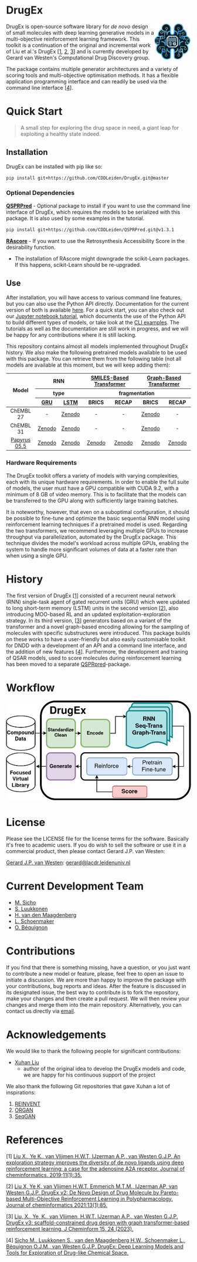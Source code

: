 DrugEx
==================== 
<img src='figures/logo.png' width=20% align=right>
<p align=left width=70%>
DrugEx is open-source software library for <i>de novo</i> design of small molecules with deep learning generative models in a multi-objective reinforcement learning framework. This toolkit is a continuation of the original and incremental work of Liu et al.'s DrugEx [<a href="liu_drugex1">1</a>, <a href="liu_drugex2">2</a>, <a href="liu_drugex3">3</a>] and is currently developed by Gerard van Westen's Computational Drug Discovery group. 

The package contains multiple generator architectures and a variety of scoring tools and multi-objective optimisation methods. It has a flexible application programming interface and can readily be used via the command line interface [<a href="sicho_drugex">4</a>].

Quick Start
===========

> A small step for exploring the drug space in need, a giant leap for exploiting a healthy state indeed.


## Installation

DrugEx can be installed with pip like so:

```bash
pip install git+https://github.com/CDDLeiden/DrugEx.git@master
```

### Optional Dependencies

**[QSPRPred](https://github.com/CDDLeiden/QSPRPred.git)** - Optional package to install if you want to use the command line interface of DrugEx, which requires the models to be serialized with this package. It is also used by some examples in the tutorial.
```bash
pip install git+https://github.com/CDDLeiden/QSPRPred.git@v1.3.1
```

**[RAscore](https://github.com/reymond-group/RAscore)** - If you want to use the Retrosynthesis Accessibility Score in the desirability function.
- The installation of RAscore might downgrade the scikit-Learn packages. If this happens, scikit-Learn should be re-upgraded.


## Use

After installation, you will have access to various command line features, but you can also use the Python API directly. Documentation for the current version of both is available [here](https://cddleiden.github.io/DrugEx/docs/). For a quick start, you can also check out our [Jupyter notebook tutorial](./tutorial), which documents the use of the Python API to build different types of models, or take look at the [CLI examples](https://cddleiden.github.io/DrugEx/docs/use.html#cli-example). The tutorials as well as the documentation are still work in progress, and we will be happy for any contributions where it is still lacking.

This repository contains almost all models implemented throughout DrugEx history. We also make the following pretrained models available to be used with this package. You can retrieve them from the following table (not all models are available at this moment, but we will keep adding them):

<table style="text-align: center;">
  <thead>
    <tr>
      <th rowspan="3">Model</th>
      <th colspan="2">RNN</th>
      <th colspan="2"><a href="https://doi.org/10.1186/s13321-023-00694-z">SMILES-Based Transformer</a></th>
      <th colspan="2"><a href="https://doi.org/10.1186/s13321-023-00694-z">Graph-Based Transformer</a></th>
    </tr>
    <tr>
      <th colspan="2">type</th>
      <th colspan="4">fragmentation</th>
    </tr>
    <tr>
      <th><a href="https://doi.org/10.1186/s13321-019-0355-6">GRU</a></th>
      <th><a href="https://doi.org/10.1186/s13321-021-00561-9">LSTM</a></th>
      <th>BRICS</th>
      <th>RECAP</th>
      <th>BRICS</th>
      <th>RECAP</th>
    </tr>
  </thead>
  <tbody>
    <tr>
      <td>ChEMBL 27</td>
      <td>-</td>
      <td><a href="https://doi.org/10.5281/zenodo.7096837">Zenodo</a></td>
      <td>-</td>
      <td>-</td>
      <td><a href="https://doi.org/10.5281/zenodo.7096823">Zenodo</a></td>
      <td>-</td>
    </tr>
    <tr>
      <td>ChEMBL 31</td>
      <td><a href="https://doi.org/10.5281/zenodo.7550739">Zenodo</a></td>
      <td><a href="https://doi.org/10.5281/zenodo.7378916">Zenodo</a></td>
      <td>-</td>
      <td>-</td>
      <td><a href="https://doi.org/10.5281/zenodo.7085629">Zenodo</a></td>
      <td>-</td>
    </tr>
    <tr>
      <td><a href="https://doi.org/10.1186/s13321-022-00672-x">Papyrus</a> <a href="https://doi.org/10.5281/zenodo.7019874">05.5</a></td>
      <td><a href="https://doi.org/10.5281/zenodo.7550792">Zenodo</a></td>
      <td><a href="https://doi.org/10.5281/zenodo.7378923">Zenodo</a></td>
      <td><a href="https://doi.org/10.5281/zenodo.7635064">Zenodo</a></td>
      <td><a href="https://doi.org/10.5281/zenodo.7622774">Zenodo</a></td>
      <td><a href="https://doi.org/10.5281/zenodo.7085421">Zenodo</a></td>
      <td><a href="https://doi.org/10.5281/zenodo.7622738">Zenodo</a></td>
    </tr>
  </tbody>
</table>

### Hardware Requirements

The DrugEx toolkit offers a variety of models with varying complexities, each with its unique hardware requirements. In order to enable the full suite of models, the user must have a GPU compatible with CUDA 9.2, with a minimum of 8 GB of video memory. This is to facilitate that the models can be transferred to the GPU along with sufficiently large training batches. 

It is noteworthy, however, that even on a suboptimal configuration, it should be possible to fine-tune and optimize the basic sequential RNN model using reinforcement learning techniques if a pretrained model is used. Regarding the two transformers, we recommend leveraging multiple GPUs to increase throughput via parallelization, automated by the DrugEx package. This technique divides the model's workload across multiple GPUs, enabling the system to handle more significant volumes of data at a faster rate than when using a single GPU.

History
=======

The first version of DrugEx [<a href="liu_drugex1">1</a>] consisted of a recurrent neural network (RNN) single-task agent of gated recurrent units (GRU) which were updated to long short-term memory (LSTM) units in the second version [<a href="liu_drugex2">2</a>], also introducing MOO-based RL and an updated exploitation-exploration strategy. In its third version, [<a href="liu_drugex3">3</a>] generators based on a variant of the transformer and a novel graph-based encoding allowing for the sampling of molecules with specific substructures were introduced.  This package builds on these works to have a user-friendly but also easily customisable toolkit for DNDD with a development of an API and a command line interface, and the addition of new features [<a href="sicho_drugex">4</a>]. Furthermore, the development and traning of QSAR models, used to score molecules during reinforcement learning has been moved to a separate [QSPRpred](https://github.com/CDDLeiden/QSPRPred)-package.

<!-- Introduction
=============
Due to the large drug-like chemical space available to search for feasible drug-like molecules, rational drug design often starts from specific scaffolds to which side chains/substituents are added or modified. With the rapid growth of the application of deep learning in drug discovery, a variety of effective approaches have been developed for de novo drug design. In previous work, we proposed a method named DrugEx, which can be applied in polypharmacology based on multi-objective deep reinforcement learning. However, the previous version is trained under fixed objectives similar to other known methods and does not allow users to input any prior information (i.e. a desired scaffold). In order to improve the general applicability, we updated DrugEx to design drug molecules based on scaffolds which consist of multiple fragments provided by users. In this work, the Transformer model was employed to generate molecular structures. The Transformer is a multi-head self-attention deep learning model containing an encoder to receive scaffolds as input and a decoder to generate molecules as output. In order to deal with the graph representation of molecules we proposed a novel positional encoding for each atom and bond based on an adjacency matrix to extend the architecture of the Transformer. Each molecule was generated by growing and connecting procedures for the fragments in the given scaffold that were unified into one model. Moreover, we trained this generator under a reinforcement learning framework to increase the number of desired ligands. As a proof of concept, our proposed method was applied to design ligands for the adenosine A2A receptor (A2AAR) and compared with SMILES-based methods. The results demonstrated the effectiveness of our method in that 100% of the generated molecules are valid and most of them had a high predicted affinity value towards A2AAR with given scaffolds.  -->

<!-- <b>Keywords</b>: deep learning, reinforcement learning, policy gradient, drug design, Transformer, multi-objective optimization</p> -->

Workflow
========
![Fig1](figures/TOC_figure.png)

<!-- Deep learning Archietectures
====================
![Fig2](figures/fig_2.png)

Examples
=========
![Fig3](figures/fig_3.png) -->

License
=======
Please see the LICENSE file for the license terms for the software. Basically it's free to academic users. If you do wish to sell the software or use it in a commercial product, then please contact Gerard J.P. van Westen:

   [Gerard J.P. van Westen](mailto:gerard@lacdr.leidenuniv.nl): gerard@lacdr.leidenuniv.nl 

Current Development Team
========================
- [M. Sicho](https://github.com/martin-sicho)
- [S. Luukkonen](https://github.com/sohviluukkonen)
- [H. van den Maagdenberg](https://github.com/HellevdM)
- [L. Schoenmaker](https://github.com/LindeSchoenmaker)
- [O. Béquignon](https://github.com/OlivierBeq)

Contributions
=============

If you find that there is something missing, have a question, or you just want to contribute a new model or feature, please, feel free to open an issue to initiate a discussion. We are more than happy to improve the package with your contributions, bug reports and ideas. After the feature is discussed in its designated issue, the best way to contribute is to fork the repository, make your changes and then create a pull request. We will then review your changes and merge them into the main repository. Alternatively, you can contact us directly via [email](mailto:cdd@lacdr.leidenuniv.nl).

Acknowledgements
================

We would like to thank the following people for significant contributions:

- [Xuhan Liu](https://github.com/XuhanLiu)
  - author of the original idea to develop the DrugEx models and code, we are happy for his continuous support of the project

We also thank the following Git repositories that gave Xuhan a lot of inspirations:
   
1. [REINVENT](https://github.com/MarcusOlivecrona/REINVENT)
2. [ORGAN](https://github.com/gablg1/ORGAN)
3. [SeqGAN](https://github.com/LantaoYu/SeqGAN)

References
==========

<a name="liu_drugex1"></a> [1] [Liu X., Ye K., van Vlijmen H.W.T, IJzerman A.P., van Westen G.J.P. An exploration strategy improves the diversity of de novo ligands using deep reinforcement learning: a case for the adenosine A2A receptor. Journal of cheminformatics. 2019;11(1):35.](https://jcheminf.biomedcentral.com/articles/10.1186/s13321-019-0355-6)

<a name="liu_drugex2"></a> [2] [Liu X, Ye K, van Vlijmen H.W.T, Emmerich M.T.M., IJzerman AP, van Westen G.J.P. DrugEx v2: De Novo Design of Drug Molecule by Pareto-based Multi-Objective Reinforcement Learning in Polypharmacology. Journal of cheminformatics 2021:13(1):85.](https://doi.org/10.1186/s13321-021-00561-9) 

<a name="liu_drugex3"></a> [3] [Liu, X., Ye, K., van Vlijmen, H.W.T. IJzerman A.P., van Westen G.J.P. DrugEx v3: scaffold-constrained drug design with graph transformer-based reinforcement learning. J Cheminform 15, 24 (2023).](https://doi.org/10.1186/s13321-023-00694-z)

<a name="sicho_drugex"></a> [4] [Sicho M., Luukkonen S., van den Maagdenberg H.W., Schoenmaker L., Béquignon O.J.M., van Westen G.J.P. DrugEx: Deep Learning Models and Tools for Exploration of Drug-like Chemical Space.](https://chemrxiv.org/engage/chemrxiv/article-details/6408c3f5cc600523a3df2174)
